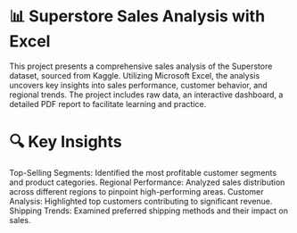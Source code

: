 # 📊 Superstore Sales Analysis with Excel
This project presents a comprehensive sales analysis of the Superstore dataset, sourced from Kaggle. Utilizing Microsoft Excel, the analysis uncovers key insights into sales performance, customer behavior, and regional trends. The project includes raw data, an interactive dashboard, a detailed PDF report to facilitate learning and practice.

# 🔍 Key Insights
Top-Selling Segments: Identified the most profitable customer segments and product categories.
Regional Performance: Analyzed sales distribution across different regions to pinpoint high-performing areas.
Customer Analysis: Highlighted top customers contributing to significant revenue.
Shipping Trends: Examined preferred shipping methods and their impact on sales.

